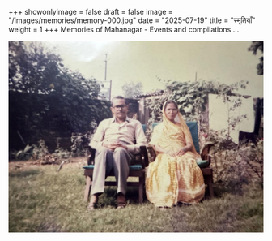 +++
showonlyimage = false
draft = false
image = "/images/memories/memory-000.jpg"
date = "2025-07-19"
title = "स्मृतियाँ"
weight = 1
+++
Memories of Mahanagar - Events and compilations ...
<!--more-->
![alt text](/images/memories/memory-000.jpg "Mahanagar Pedigree")